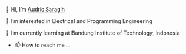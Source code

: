 👋 Hi, I’m [Audric Saragih](https://github.com/audricsaragih)

👀 I’m interested in Electrical and Programming Engineering

🌱 I’m currently learning at Bandung Institute of Technology, Indonesia

[//]: <> (- 💞️ I’m looking to collaborate on ...)
- 📫 How to reach me ...

<!---
audricsaragih/audricsaragih is a ✨ special ✨ repository because its `README.md` (this file) appears on your GitHub profile.
You can click the Preview link to take a look at your changes.
--->
